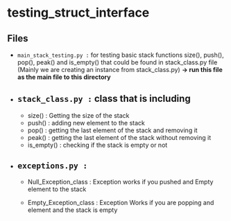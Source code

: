 # testing_struct_interface
## Files 
- `main_stack_testing.py :` for testing basic stack functions size(), push(), pop(), peak() and is_empty() that could be found in stack_class.py file (Mainly we are creating an instance from stack_class.py) **→ run this file as the main file to this directory**
- `stack_class.py :` class that is including 
    -
    - size() : Getting the size of the stack
    - push() : adding new element to the stack 
    - pop()  : getting the last element of the stack and removing it
    - peak() : getting the last element of the stack without removing it
    - is_empty() : checking if the stack is empty or not
- `exceptions.py :`
    -
    - Null_Exception_class  : Exception works if you pushed and Empty element to the stack 

    - Empty_Exception_class : Exception Works if you are popping and element and the stack is empty 
